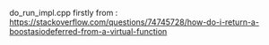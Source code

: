 do_run_impl.cpp firstly from : https://stackoverflow.com/questions/74745728/how-do-i-return-a-boostasiodeferred-from-a-virtual-function

